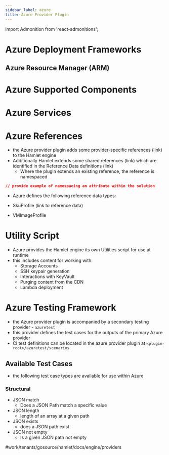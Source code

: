 ```yaml
---
sidebar_label: azure
title: Azure Provider Plugin
---
```

import Admonition from 'react-admonitions';

# Azure Deployment Frameworks
## Azure Resource Manager (ARM)

# Azure Supported Components
# Azure Services
# Azure References
* the Azure provider plugin adds some provider-specific references (link) to the Hamlet engine
*  Additionally Hamlet extends some shared references (link) which are identified in the Reference Data definitions (link)
	* Where the plugin extends an existing reference, the reference is namespaced
```json
// provide example of namespacing an attribute within the solution
```

* Azure defines the following reference data types:

* SkuProfile (link to reference data)
* VMImageProfile


# Utility Script
* Azure provides the Hamlet engine its own Utilities script for use at runtime
* this includes content for working with:
	* Storage Accounts
	* SSH keypair generation
	* Interactions with KeyVault
	* Purging content from the CDN
	* Lambda deployment

# Azure Testing Framework
* the Azure provider plugin is accompanied by a secondary testing provider - `azuretest`
* this provider defines the test cases for the outputs of the primary Azure provider
* CI test definitions can be located in the azure provider plugin at `<plugin-root>/azuretest/scenarios`

## Available Test Cases
* the following test case types are available for use within Azure

### Structural
* JSON match
	* Does a JSON Path match a specific value
* JSON length
	* length of an array at a given path
* JSON exists
	* does a JSON path exist
* JSON not empty
	* Is a given JSON path not empty

#work/tenants/gosource/hamlet/docs/engine/providers